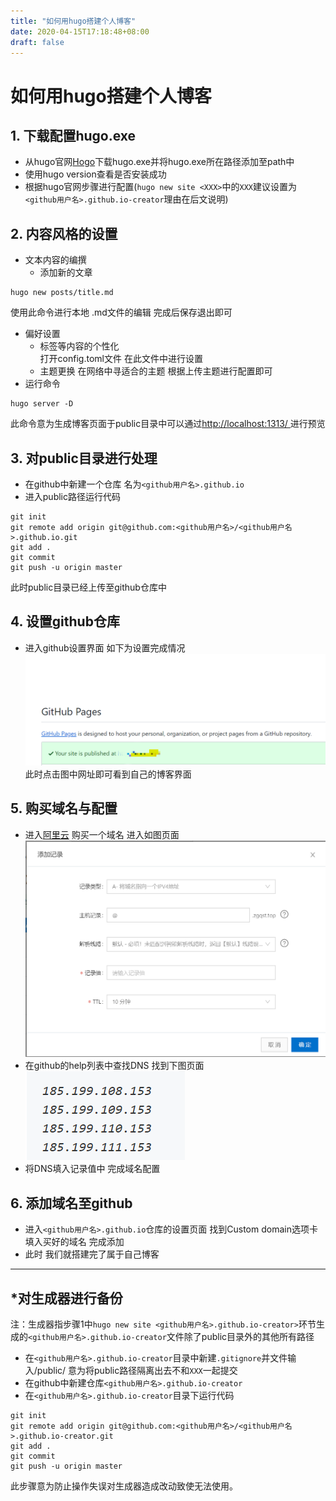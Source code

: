 ```yaml
---
title: "如何用hugo搭建个人博客"
date: 2020-04-15T17:18:48+08:00
draft: false
---
```

# 如何用hugo搭建个人博客

## 1. 下载配置hugo.exe
* 从hugo官网[Hogo](https://gohugo.io/)下载hugo.exe并将hugo.exe所在路径添加至path中
* 使用hugo version查看是否安装成功
* 根据hugo官网步骤进行配置(`hugo new site <XXX>`中的`XXX`建议设置为`<github用户名>.github.io-creator`理由在后文说明)
  
## 2. 内容风格的设置
* 文本内容的编撰
  -    添加新的文章  
~~~
hugo new posts/title.md
~~~
使用此命令进行本地 .md文件的编辑 完成后保存退出即可
* 偏好设置
  -    标签等内容的个性化  
  打开config.toml文件 在此文件中进行设置
  -    主题更换
  在网络中寻适合的主题 根据上传主题进行配置即可
* 运行命令  
~~~
hugo server -D
~~~
此命令意为生成博客页面于public目录中可以通过[http://localhost:1313/  ](http://localhost:1313/)进行预览
## 3. 对public目录进行处理
  -    在github中新建一个仓库 名为`<github用户名>.github.io`
  -    进入public路径运行代码
~~~
git init
git remote add origin git@github.com:<github用户名>/<github用户名>.github.io.git
git add .
git commit
git push -u origin master
~~~
此时public目录已经上传至github仓库中
## 4. 设置github仓库
* 进入github设置界面 如下为设置完成情况
  ![图片](/static/iamge/1.png)
  此时点击图中网址即可看到自己的博客界面
## 5. 购买域名与配置
* 进入[阿里云](https://cn.aliyun.com/) 购买一个域名 进入如图页面
![](/static/iamge/2.png)
* 在github的help列表中查找DNS 找到下图页面
![](/static/iamge/3.png)
* 将DNS填入记录值中 完成域名配置
## 6. 添加域名至github
* 进入`<github用户名>.github.io`仓库的设置页面 找到Custom domain选项卡 填入买好的域名 完成添加
* 此时 我们就搭建完了属于自己博客
--------------------------
## *对生成器进行备份
 注：生成器指步骤1中`hugo new site <github用户名>.github.io-creator>`环节生成的`<github用户名>.github.io-creator`文件除了public目录外的其他所有路径
 * 在`<github用户名>.github.io-creator`目录中新建`.gitignore`并文件输入/public/ 意为将public路径隔离出去不和`XXX`一起提交
 * 在github中新建仓库`<github用户名>.github.io-creator`
 * 在`<github用户名>.github.io-creator`目录下运行代码
  ~~~
git init
git remote add origin git@github.com:<github用户名>/<github用户名>.github.io-creator.git
git add .
git commit
git push -u origin master 
  ~~~
此步骤意为防止操作失误对生成器造成改动致使无法使用。
